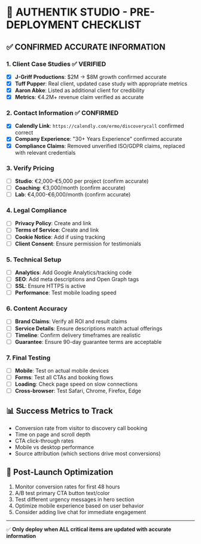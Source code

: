 # 🚀 AUTHENTIK STUDIO - PRE-DEPLOYMENT CHECKLIST

## ✅ CONFIRMED ACCURATE INFORMATION

### 1. Client Case Studies ✅ VERIFIED
- [x] **J-Griff Productions**: $2M → $8M growth confirmed accurate
- [x] **Tuff Pupper**: Real client, updated case study with appropriate metrics
- [x] **Aaron Abke**: Listed as additional client for credibility
- [x] **Metrics**: €4.2M+ revenue claim verified as accurate

### 2. Contact Information ✅ CONFIRMED
- [x] **Calendly Link**: `https://calendly.com/ermo/discoverycall` confirmed correct
- [x] **Company Experience**: "30+ Years Experience" confirmed accurate
- [x] **Compliance Claims**: Removed unverified ISO/GDPR claims, replaced with relevant credentials

### 3. Verify Pricing
- [ ] **Studio**: €2,000-€5,000 per project (confirm accurate)
- [ ] **Coaching**: €3,000/month (confirm accurate)  
- [ ] **Lab**: €4,000-€6,000/month (confirm accurate)

### 4. Legal Compliance
- [ ] **Privacy Policy**: Create and link
- [ ] **Terms of Service**: Create and link
- [ ] **Cookie Notice**: Add if using tracking
- [ ] **Client Consent**: Ensure permission for testimonials

### 5. Technical Setup
- [ ] **Analytics**: Add Google Analytics/tracking code
- [ ] **SEO**: Add meta descriptions and Open Graph tags
- [ ] **SSL**: Ensure HTTPS is active
- [ ] **Performance**: Test mobile loading speed

### 6. Content Accuracy
- [ ] **Brand Claims**: Verify all ROI and result claims
- [ ] **Service Details**: Ensure descriptions match actual offerings
- [ ] **Timeline**: Confirm delivery timeframes are realistic
- [ ] **Guarantee**: Ensure 90-day guarantee terms are acceptable

### 7. Final Testing
- [ ] **Mobile**: Test on actual mobile devices
- [ ] **Forms**: Test all CTAs and booking flows
- [ ] **Loading**: Check page speed on slow connections
- [ ] **Cross-browser**: Test Safari, Chrome, Firefox, Edge

## 📊 Success Metrics to Track
- Conversion rate from visitor to discovery call booking
- Time on page and scroll depth
- CTA click-through rates
- Mobile vs desktop performance
- Source attribution (which sections drive most conversions)

## 🎯 Post-Launch Optimization
1. Monitor conversion rates for first 48 hours
2. A/B test primary CTA button text/color
3. Test different urgency messages in hero section
4. Optimize mobile experience based on user behavior
5. Consider adding live chat for immediate engagement

---
✅ **Only deploy when ALL critical items are updated with accurate information**
